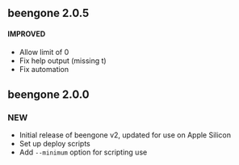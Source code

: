 ## beengone 2.0.5

#### IMPROVED

- Allow limit of 0
- Fix help output (missing t)
- Fix automation

## beengone 2.0.0

### NEW

- Initial release of beengone v2, updated for use on Apple Silicon
- Set up deploy scripts
- Add `--minimum` option for scripting use
